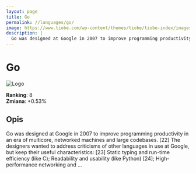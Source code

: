```yaml
---
layout: page
title: Go
permalink: //languages/go/
image: https://www.tiobe.com/wp-content/themes/tiobe/tiobe-index/images/Go.png
description: |
  Go was designed at Google in 2007 to improve programming productivity in an era of multicore, networked machines and large codebases. [22] The designers wanted to address criticisms of other languages in use at Google, but keep their useful characteristics: [23] Static typing and run-time efficiency (like C); Readability and usability (like Python) [24]; High-performance networking and ...
---
```


# Go

![Logo](https://www.tiobe.com/wp-content/themes/tiobe/tiobe-index/images/Go.png)

**Ranking**: 8  
**Zmiana**: +0.53%    

## Opis

Go was designed at Google in 2007 to improve programming productivity in an era of multicore, networked machines and large codebases. [22] The designers wanted to address criticisms of other languages in use at Google, but keep their useful characteristics: [23] Static typing and run-time efficiency (like C); Readability and usability (like Python) [24]; High-performance networking and ...
